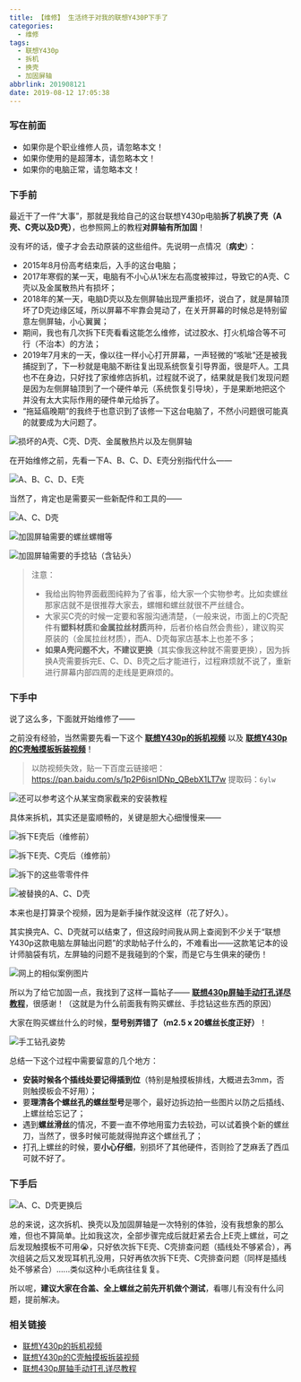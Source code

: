 ```yaml
---
title: 【维修】 生活终于对我的联想Y430P下手了
categories:
  - 维修
tags:
  - 联想Y430p
  - 拆机
  - 换壳
  - 加固屏轴
abbrlink: 201908121
date: 2019-08-12 17:05:38
---
```


### 写在前面

* 如果你是个职业维修人员，请忽略本文！
* 如果你使用的是超薄本，请忽略本文！
* 如果你的电脑正常，请忽略本文！

### 下手前

最近干了一件“大事”，那就是我给自己的这台联想Y430p电脑**拆了机换了壳（A壳、C壳以及D壳）**，也参照网上的教程**对屏轴有所加固**！

没有坏的话，傻子才会去动原装的这些组件。先说明一点情况（**病史**）：
* 2015年8月份高考结束后，入手的这台电脑；
* 2017年寒假的某一天，电脑有不小心从1米左右高度被摔过，导致它的A壳、C壳以及金属散热片有损坏；
* 2018年的某一天，电脑D壳以及左侧屏轴出现严重损坏，说白了，就是屏轴顶坏了D壳边缘区域，所以屏幕不牢靠会晃动了，在关开屏幕的时候总是特别留意左侧屏轴，小心翼翼；
* 期间，我也有几次拆下E壳看看这能怎么维修，试过胶水、打火机熔合等不可行（不治本）的方法；
* 2019年7月末的一天，像以往一样小心打开屏幕，一声轻微的“咳呲”还是被我捕捉到了，下一秒就是电脑不断往复出现系统恢复引导界面，很是吓人。工具也不在身边，只好找了家维修店拆机，过程就不说了，结果就是我们发现问题是因为左侧屏轴顶到了一个硬件单元（系统恢复引导块），于是果断地把这个并没有太大实际作用的硬件单元给拆了。
* “拖延癌晚期”的我终于也意识到了该修一下这台电脑了，不然小问题很可能真的就要成为大问题了。

![损坏的A壳、C壳、D壳、金属散热片以及左侧屏轴](https://imgconvert.csdnimg.cn/aHR0cHM6Ly91cGxvYWQtaW1hZ2VzLmppYW5zaHUuaW8vdXBsb2FkX2ltYWdlcy85OTM0NTU4LWI1ZTM4MmNkYTdhY2ZjOWMucG5n)

在开始维修之前，先看一下A、B、C、D、E壳分别指代什么——

![A、B、C、D、E壳](https://imgconvert.csdnimg.cn/aHR0cHM6Ly91cGxvYWQtaW1hZ2VzLmppYW5zaHUuaW8vdXBsb2FkX2ltYWdlcy85OTM0NTU4LWY1ZTlkMjI2MDg2ZWQ2OWUuanBn)

当然了，肯定也是需要买一些新配件和工具的——

![A、C、D壳](https://imgconvert.csdnimg.cn/aHR0cHM6Ly91cGxvYWQtaW1hZ2VzLmppYW5zaHUuaW8vdXBsb2FkX2ltYWdlcy85OTM0NTU4LWYyOWM3ODdiYWYxMThkMGYucG5n)

![加固屏轴需要的螺丝螺帽等](https://imgconvert.csdnimg.cn/aHR0cHM6Ly91cGxvYWQtaW1hZ2VzLmppYW5zaHUuaW8vdXBsb2FkX2ltYWdlcy85OTM0NTU4LTJjOWZmOGNlZWJjZWNmMDEucG5n)

![加固屏轴需要的手捻钻（含钻头）](https://imgconvert.csdnimg.cn/aHR0cHM6Ly91cGxvYWQtaW1hZ2VzLmppYW5zaHUuaW8vdXBsb2FkX2ltYWdlcy85OTM0NTU4LWVkZWE4ZmZlOGNlYmQzOGYucG5n)

> 注意：
> * 我给出购物界面截图纯粹为了省事，给大家一个实物参考。比如卖螺丝那家店就不是很推荐大家去，螺帽和螺丝就很不严丝缝合。
> * 大家买C壳的时候一定要和客服沟通清楚，（一般来说，市面上的C壳配件有**塑料材质**和**金属拉丝材质**两种，后者价格自然会贵些），建议购买原装的（金属拉丝材质），而A、D壳每家店基本上也差不多；
> * **如果A壳问题不大，不建议更换**（其实像我这种就不需要更换），因为拆换A壳需要拆完E、C、D、B壳之后才能进行，过程麻烦就不说了，重新进行屏幕内部四周的走线是更麻烦的。


### 下手中

说了这么多，下面就开始维修了——

之前没有经验，当然需要先看一下这个 **[联想Y430p的拆机视频](https://v.youku.com/v_show/id_XNDAxNjQ4NDE0OA==.html?spm=a2h3j.8428770.3416059.1)** 以及 **[联想Y430p的C壳触摸板拆装视频](http://v.youku.com/v_show/id_XMzkwNDc4Mjc5Ng==.html?spm=a2h3j.8428770.3416059.1)**！

> 以防视频失效，贴一下百度云链接吧：
https://pan.baidu.com/s/1p2P6isnIDNp_QBebX1LT7w
提取码：`6ylw`

![还可以参考这个从某宝商家截来的安装教程](https://imgconvert.csdnimg.cn/aHR0cHM6Ly91cGxvYWQtaW1hZ2VzLmppYW5zaHUuaW8vdXBsb2FkX2ltYWdlcy85OTM0NTU4LTNhYmQxMGU3NDZlYzVhZGYuanBn)

具体来拆机，其实还是蛮顺畅的，关键是胆大心细慢慢来——

![拆下E壳后（维修前）](https://imgconvert.csdnimg.cn/aHR0cHM6Ly91cGxvYWQtaW1hZ2VzLmppYW5zaHUuaW8vdXBsb2FkX2ltYWdlcy85OTM0NTU4LTg4MmUwMDYwMTE0ODgyNmMucG5n)

![拆下E壳、C壳后（维修前）](https://imgconvert.csdnimg.cn/aHR0cHM6Ly91cGxvYWQtaW1hZ2VzLmppYW5zaHUuaW8vdXBsb2FkX2ltYWdlcy85OTM0NTU4LTdjNzU2MmRlNDI2ZTk1M2IuanBn)

![拆下的这些零零件件](https://imgconvert.csdnimg.cn/aHR0cHM6Ly91cGxvYWQtaW1hZ2VzLmppYW5zaHUuaW8vdXBsb2FkX2ltYWdlcy85OTM0NTU4LTU2YWQ2YTZlN2ExOWEzY2QucG5n)

![被替换的A、C、D壳](https://imgconvert.csdnimg.cn/aHR0cHM6Ly91cGxvYWQtaW1hZ2VzLmppYW5zaHUuaW8vdXBsb2FkX2ltYWdlcy85OTM0NTU4LTI4Y2I4ZTVhNjhkNGY4MWEuanBn)

本来也是打算录个视频，因为是新手操作就没这样（花了好久）。

其实换完A、C、D壳就可以结束了，但这段时间我从网上查阅到不少关于“联想Y430p这款电脑左屏轴出问题”的求助帖子什么的，不难看出——这款笔记本的设计师脑袋有坑，左屏轴的问题不是我碰到的个案，而是它与生俱来的硬伤！

![网上的相似案例图片](https://imgconvert.csdnimg.cn/aHR0cHM6Ly91cGxvYWQtaW1hZ2VzLmppYW5zaHUuaW8vdXBsb2FkX2ltYWdlcy85OTM0NTU4LWNlNDFlNTgxYmM4OGI0ODAucG5n)


所以为了给它加固一点，我找到了这样一篇帖子—— **[联想430p屏轴手动打孔详尽教程](https://tieba.baidu.com/f?kz=4984803365&mo_device=1&ssid=0&from=1086k&uid=0&pu=usm@2,sz@320_1002,ta@iphone_2_9.0_2_12137.1&bd_page_type=1&baiduid=6D95253C7EB4C543F83D1018C14D34A4&tj=www_normal_1_0_10_title&referer=m.baidu.com)**，很感谢！（这就是为什么前面我有购买螺丝、手捻钻这些东西的原因）

大家在购买螺丝什么的时候，**型号别弄错了（m2.5 x 20螺丝长度正好）**！

![手工钻孔姿势](https://imgconvert.csdnimg.cn/aHR0cHM6Ly91cGxvYWQtaW1hZ2VzLmppYW5zaHUuaW8vdXBsb2FkX2ltYWdlcy85OTM0NTU4LTljOTQxODc1YWE5ZDYzMWUucG5n)

总结一下这个过程中需要留意的几个地方：
* **安装时候各个插线处要记得插到位**（特别是触摸板排线，大概进去3mm，否则触摸板会不好用）；
* 要**理清各个螺丝孔的螺丝型号**是哪个，最好边拆边拍一些图片以防之后插线、上螺丝给忘记了；
* 遇到**螺丝滑丝**的情况，不要一直不停地用蛮力去较劲，可以试着换个新的螺丝刀，当然了，很多时候可能就得抛弃这个螺丝孔了；
* 打孔上螺丝的时候，要**小心仔细**，别损坏了其他硬件，否则捡了芝麻丢了西瓜可就不好了。

### 下手后

![A、C、D壳更换后](https://imgconvert.csdnimg.cn/aHR0cHM6Ly91cGxvYWQtaW1hZ2VzLmppYW5zaHUuaW8vdXBsb2FkX2ltYWdlcy85OTM0NTU4LTVmMzhlMWU4N2NiOTRlNjAuanBn)

总的来说，这次拆机、换壳以及加固屏轴是一次特别的体验，没有我想象的那么难，但也不算简单。比如我这次，全部步骤完成后就赶紧去合上E壳上螺丝，可之后发现触摸板不可用😭，只好依次拆下E壳、C壳排查问题（插线处不够紧合），再次组装之后又发现耳机孔没用，只好再依次拆下E壳、C壳排查问题（同样是插线处不够紧合）......类似这种小毛病往往复复。

所以呢，**建议大家在合盖、全上螺丝之前先开机做个测试**，看哪儿有没有什么问题，提前解决。

### 相关链接

* [联想Y430p的拆机视频](https://v.youku.com/v_show/id_XNDAxNjQ4NDE0OA==.html?spm=a2h3j.8428770.3416059.1)
* [联想Y430p的C壳触摸板拆装视频](http://v.youku.com/v_show/id_XMzkwNDc4Mjc5Ng==.html?spm=a2h3j.8428770.3416059.1)
* [联想430p屏轴手动打孔详尽教程](https://tieba.baidu.com/f?kz=4984803365&mo_device=1&ssid=0&from=1086k&uid=0&pu=usm@2,sz@320_1002,ta@iphone_2_9.0_2_12137.1&bd_page_type=1&baiduid=6D95253C7EB4C543F83D1018C14D34A4&tj=www_normal_1_0_10_title&referer=m.baidu.com)